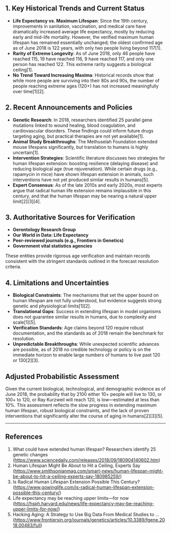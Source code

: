 ## 1. Key Historical Trends and Current Status

- **Life Expectancy vs. Maximum Lifespan**: Since the 19th century, improvements in sanitation, vaccination, and medical care have dramatically increased average life expectancy, mostly by reducing early and mid-life mortality. However, the verified maximum human lifespan has remained essentially unchanged; the oldest confirmed age as of June 2018 is 122 years, with only two people living beyond 117[1].
- **Rarity of Extreme Longevity**: As of June 2018, only 46 people have reached 115, 19 have reached 116, 9 have reached 117, and only one person has reached 122. This extreme rarity suggests a biological ceiling[1].
- **No Trend Toward Increasing Maxima**: Historical records show that while more people are surviving into their 80s and 90s, the number of people reaching extreme ages (120+) has not increased meaningfully over time[1][2].

## 2. Recent Announcements and Policies

- **Genetic Research**: In 2018, researchers identified 25 parallel gene mutations linked to wound healing, blood coagulation, and cardiovascular disorders. These findings could inform future drugs targeting aging, but practical therapies are not yet available[1].
- **Animal Study Breakthroughs**: The Methuselah Foundation extended mouse lifespans significantly, but translation to humans is highly uncertain[1].
- **Intervention Strategies**: Scientific literature discusses two strategies for human lifespan extension: boosting resilience (delaying disease) and reducing biological age (true rejuvenation). While certain drugs (e.g., rapamycin in mice) have shown lifespan extension in animals, such interventions have not yet produced similar results in humans[5].
- **Expert Consensus**: As of the late 2010s and early 2020s, most experts argue that radical human life extension remains implausible in this century, and that the human lifespan may be nearing a natural upper limit[2][3][4].

## 3. Authoritative Sources for Verification

- **Gerontology Research Group**
- **Our World in Data: Life Expectancy**
- **Peer-reviewed journals (e.g., Frontiers in Genetics)**
- **Government vital statistics agencies**

These entities provide rigorous age verification and maintain records consistent with the stringent standards outlined in the forecast resolution criteria.

## 4. Limitations and Uncertainties

- **Biological Constraints**: The mechanisms that set the upper bound on human lifespan are not fully understood, but evidence suggests strong genetic and physiological limits[1][2].
- **Translational Gaps**: Success in extending lifespan in model organisms does not guarantee similar results in humans, due to complexity and scale[1][5].
- **Verification Standards**: Age claims beyond 120 require robust documentation, and the standards as of 2018 remain the benchmark for resolution.
- **Unpredictable Breakthroughs**: While unexpected scientific advances are possible, as of 2018 no credible technology or policy is on the immediate horizon to enable large numbers of humans to live past 120 or 130[2][3].

## Adjusted Probabilistic Assessment

Given the current biological, technological, and demographic evidence as of June 2018, the probability that by 2100 either 10+ people will live to 130, or 100+ to 120, or Ray Kurzweil will reach 120, is low—estimated at less than 10%. This assessment reflects the slow progress in extending maximum human lifespan, robust biological constraints, and the lack of proven interventions that significantly alter the course of aging in humans[2][3][5].

---

## References

1. What could have extended human lifespan? Researchers identify 25 genetic changes (https://www.sciencedaily.com/releases/2018/09/180904140602.htm)
2. Human Lifespan Might Be About to Hit a Ceiling, Experts Say (https://www.smithsonianmag.com/smart-news/human-lifespan-might-be-about-to-hit-a-ceiling-experts-say-180985259/)
3. Is Radical Human Lifespan Extension Possible This Century? (https://www.gowinglife.com/is-radical-human-lifespan-extension-possible-this-century/)
4. Life expectancy may be reaching upper limits—for now (https://hsph.harvard.edu/news/life-expectancy-may-be-reaching-upper-limits-for-now/)
5. Hacking Aging: A Strategy to Use Big Data From Medical Studies to ... (https://www.frontiersin.org/journals/genetics/articles/10.3389/fgene.2018.00483/full)